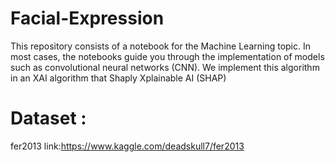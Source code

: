 # Facial-Expression
This repository consists of a notebook for the Machine Learning topic. 
In most cases, the notebooks guide you through the implementation of models such as convolutional neural networks (CNN). 
We implement this algorithm in an XAI algorithm that Shaply Xplainable AI (SHAP)
# Dataset :
  fer2013 
  link:https://www.kaggle.com/deadskull7/fer2013
